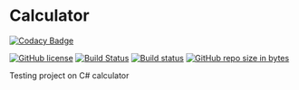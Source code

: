 # Calculator

[![Codacy Badge](https://api.codacy.com/project/badge/Grade/3b1e1fc6afbd4531a040f4706f1f365a)](https://app.codacy.com/app/Bitluck/Calculator?utm_source=github.com&utm_medium=referral&utm_content=Bitluck/Calculator&utm_campaign=badger)

[![GitHub license][license-badge]][license-badge-url]
[![Build Status][build-badge]][build-badge-url]
[![Build status][appveyor-build-badge]][appveyor-build-badge-url]
[![GitHub repo size in bytes][reposize-url]][repo-url]

Testing project on C# calculator

[license-badge]: https://img.shields.io/github/license/Bitluck/Calculator.svg
[license-badge-url]: https://github.com/Bitluck/Calculator/blob/master/LICENSE
[build-badge]: https://travis-ci.org/Bitluck/Calculator.svg?branch=master
[build-badge-url]: https://travis-ci.org/Bitluck/Calculator
[appveyor-build-badge]: https://ci.appveyor.com/api/projects/status/dxs4a2m091aj4dqi?svg=true
[appveyor-build-badge-url]: https://ci.appveyor.com/project/Bitluck/calculator
[reposize-url]: https://img.shields.io/github/repo-size/Bitluck/Calculator.svg
[repo-url]: https://github.com/Bitluck/Calculator
